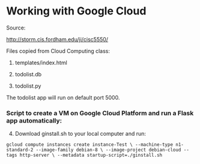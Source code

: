 # Working with Google Cloud

Source:

http://storm.cis.fordham.edu/ji/cisc5550/

Files copied from Cloud Computing class:

1. templates/index.html

2. todolist.db

3. todolist.py

The todolist app will run on default port 5000.

### Script to create a VM on Google Cloud Platform and run a Flask app automatically:

4. Download ginstall.sh to your local computer and run:

`gcloud compute instances create instance-Test \
--machine-type n1-standard-2 --image-family debian-8 \
--image-project debian-cloud --tags http-server \
--metadata startup-script=./ginstall.sh`
